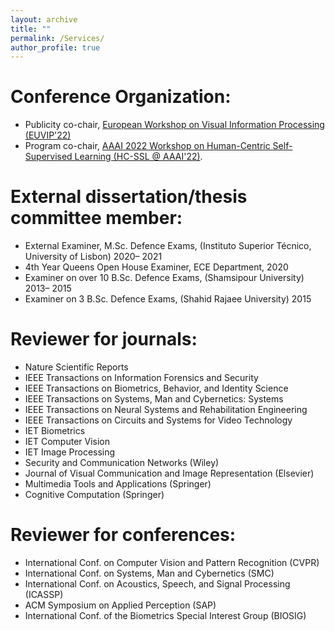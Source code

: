 ```yaml
---
layout: archive
title: ""
permalink: /Services/
author_profile: true
---
```


Conference Organization:
======
* Publicity co-chair, [European Workshop on Visual Information Processing (EUVIP'22)](https://euvip2022.org/)
* Program co-chair, [AAAI 2022 Workshop on Human-Centric Self-Supervised Learning (HC-SSL @ AAAI'22)](https://hcssl.github.io/AAAI-22/pages/call-for-papers.html).

External dissertation/thesis committee member:
======

* External Examiner, M.Sc. Defence Exams, (Instituto Superior Técnico, University of Lisbon) 2020– 2021
* 4th Year Queens Open House Examiner, ECE Department, 2020
* Examiner on over 10 B.Sc. Defence Exams, (Shamsipour University) 2013– 2015
* Examiner on 3 B.Sc. Defence Exams, (Shahid Rajaee University) 2015


Reviewer for journals:
======
* Nature Scientific Reports
* IEEE Transactions on Information Forensics and Security
* IEEE Transactions on Biometrics, Behavior, and Identity Science
* IEEE Transactions on Systems, Man and Cybernetics: Systems
* IEEE Transactions on Neural Systems and Rehabilitation Engineering
* IEEE Transactions on Circuits and Systems for Video Technology
* IET Biometrics
* IET Computer Vision
* IET Image Processing
* Security and Communication Networks (Wiley)
* Journal of Visual Communication and Image Representation (Elsevier)
* Multimedia Tools and Applications (Springer)
* Cognitive Computation (Springer)

Reviewer for conferences:
======
* International Conf. on Computer Vision and Pattern Recognition (CVPR)
* International Conf. on Systems, Man and Cybernetics (SMC)
* International Conf. on Acoustics, Speech, and Signal Processing (ICASSP)
* ACM Symposium on Applied Perception (SAP)
* International Conf. of the Biometrics Special Interest Group (BIOSIG)